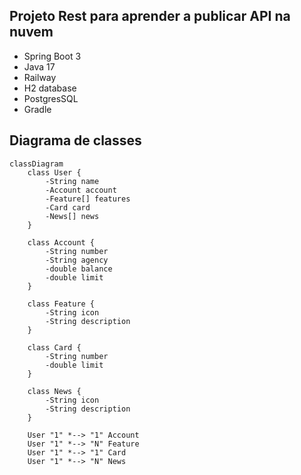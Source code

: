 ## Projeto Rest para aprender a publicar API na nuvem
<ul>
  <li>Spring Boot 3</li>
  <li>Java 17</li>
  <li>Railway</li>
  <li>H2 database</li>
  <li>PostgresSQL</li>
  <li>Gradle</li>
</ul>

## Diagrama de classes
```mermaid
classDiagram
    class User {
        -String name
        -Account account
        -Feature[] features
        -Card card
        -News[] news
    }

    class Account {
        -String number
        -String agency
        -double balance
        -double limit
    }

    class Feature {
        -String icon
        -String description
    }

    class Card {
        -String number
        -double limit
    }

    class News {
        -String icon
        -String description
    }

    User "1" *--> "1" Account
    User "1" *--> "N" Feature
    User "1" *--> "1" Card
    User "1" *--> "N" News

```
